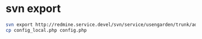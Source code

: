 # svn export 

```bash
svn export http://redmine.service.devel/svn/service/usengarden/trunk/admin
cp config_local.php config.php
```
